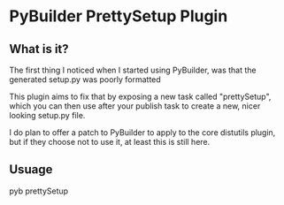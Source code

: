 PyBuilder PrettySetup Plugin
============================

What is it?
-----------

The first thing I noticed when I started using PyBuilder, was that the generated setup.py was poorly formatted

This plugin aims to fix that by exposing a new task called "prettySetup", which you can then use after your publish task to create a new, nicer looking setup.py file.

I do plan to offer a patch to PyBuilder to apply to the core distutils plugin, but if they choose not to use it, at least this is still here.

Usuage
------

pyb prettySetup
